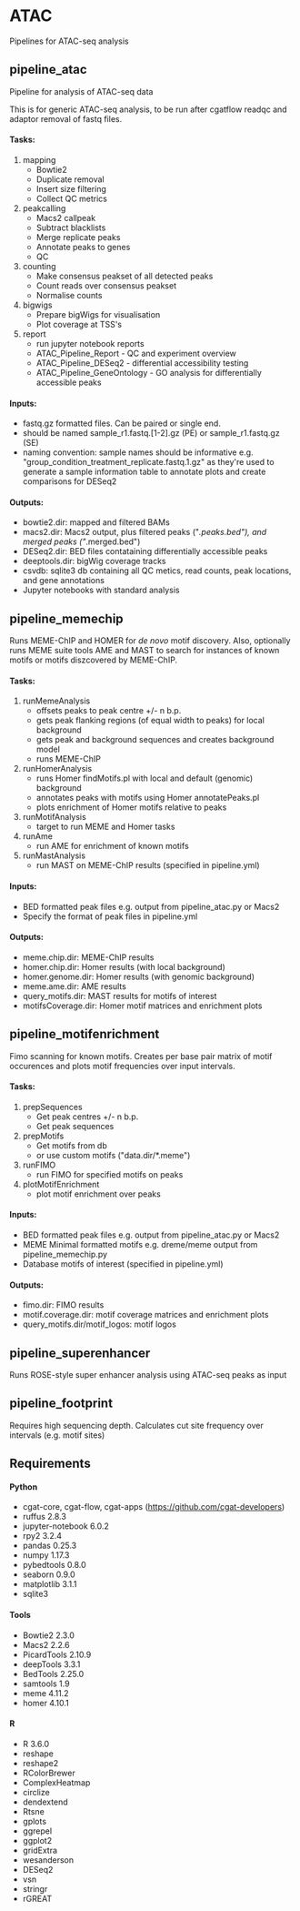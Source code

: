 # ATAC
Pipelines for ATAC-seq analysis

## pipeline_atac
Pipeline for analysis of ATAC-seq data

This is for generic ATAC-seq analysis, to be run after cgatflow readqc and adaptor removal of fastq files.

#### Tasks:
1) mapping
    - Bowtie2
    - Duplicate removal
    - Insert size filtering
    - Collect QC metrics
2) peakcalling
    - Macs2 callpeak
    - Subtract blacklists
    - Merge replicate peaks
    - Annotate peaks to genes
    - QC
3) counting
    - Make consensus peakset of all detected peaks
    - Count reads over consensus peakset
    - Normalise counts
4) bigwigs
    - Prepare bigWigs for visualisation
    - Plot coverage at TSS's
5) report
    - run jupyter notebook reports
    - ATAC_Pipeline_Report - QC and experiment overview
    - ATAC_Pipeline_DESeq2 - differential accessibility testing
    - ATAC_Pipeline_GeneOntology - GO analysis for differentially accessible peaks
   
#### Inputs:
* fastq.gz formatted files. Can be paired or single end.
* should be named sample_r1.fastq.[1-2].gz (PE) or sample_r1.fastq.gz (SE)
* naming convention: sample names should be informative e.g. "group_condition_treatment_replicate.fastq.1.gz" as they're used to generate a sample information table to annotate plots and create comparisons for DESeq2
    
#### Outputs:
* bowtie2.dir: mapped and filtered BAMs
* macs2.dir: Macs2 output, plus filtered peaks ("*.peaks.bed"), and merged peaks ("*.merged.bed")
* DESeq2.dir: BED files contataining differentially accessible peaks
* deeptools.dir: bigWig coverage tracks
* csvdb: sqlite3 db containing all QC metics, read counts, peak locations, and gene annotations
* Jupyter notebooks with standard analysis


## pipeline_memechip
Runs MEME-ChIP and HOMER for *de novo* motif discovery. Also, optionally runs MEME suite tools AME and MAST to search for instances of known motifs or motifs diszcovered by MEME-ChIP.

#### Tasks:
1) runMemeAnalysis
    - offsets peaks to peak centre +/- n b.p. 
    - gets peak flanking regions (of equal width to peaks) for local background
    - gets peak and background sequences and creates background model
    - runs MEME-ChIP
2) runHomerAnalysis
    - runs Homer findMotifs.pl with local and default (genomic) background
    - annotates peaks with motifs using Homer annotatePeaks.pl
    - plots enrichment of Homer motifs relative to peaks
3) runMotifAnalysis
    - target to run MEME and Homer tasks
4) runAme
    - run AME for enrichment of known motifs
5) runMastAnalysis
    - run MAST on MEME-ChIP results (specified in pipeline.yml)
    
#### Inputs:
* BED formatted peak files e.g. output from pipeline_atac.py or Macs2
* Specify the format of peak files in pipeline.yml

#### Outputs:
* meme.chip.dir: MEME-ChIP results
* homer.chip.dir: Homer results (with local background)
* homer.genome.dir: Homer results (with genomic background)
* meme.ame.dir: AME results
* query_motifs.dir: MAST results for motifs of interest
* motifsCoverage.dir: Homer motif matrices and enrichment plots


## pipeline_motifenrichment
Fimo scanning for known motifs. Creates per base pair matrix of motif occurences and plots motif frequencies over input intervals. 

#### Tasks:
1) prepSequences
    - Get peak centres +/- n b.p.
    - Get peak sequences
2) prepMotifs
    - Get motifs from db
    - or use custom motifs ("data.dir/\*.meme")
3) runFIMO
    - run FIMO for specified motifs on peaks 
4) plotMotifEnrichment
    - plot motif enrichment over peaks

#### Inputs:
* BED formatted peak files e.g. output from pipeline_atac.py or Macs2
* MEME Minimal formatted motifs e.g. dreme/meme output from pipeline_memechip.py
* Database motifs of interest (specified in pipeline.yml)
    
#### Outputs:
* fimo.dir: FIMO results
* motif.coverage.dir: motif coverage matrices and enrichment plots
* query_motifs.dir/motif_logos: motif logos
   
    
## pipeline_superenhancer
Runs ROSE-style super enhancer analysis using ATAC-seq peaks as input

## pipeline_footprint
Requires high sequencing depth. Calculates cut site frequency over intervals (e.g. motif sites)


## Requirements

#### Python
* cgat-core, cgat-flow, cgat-apps (https://github.com/cgat-developers)
* ruffus 2.8.3
* jupyter-notebook 6.0.2
* rpy2 3.2.4
* pandas 0.25.3
* numpy 1.17.3
* pybedtools 0.8.0
* seaborn 0.9.0
* matplotlib 3.1.1
* sqlite3

#### Tools
* Bowtie2 2.3.0
* Macs2 2.2.6
* PicardTools 2.10.9
* deepTools 3.3.1
* BedTools 2.25.0
* samtools 1.9
* meme 4.11.2
* homer 4.10.1

#### R
* R 3.6.0
* reshape
* reshape2
* RColorBrewer
* ComplexHeatmap
* circlize
* dendextend
* Rtsne
* gplots
* ggrepel
* ggplot2
* gridExtra
* wesanderson
* DESeq2
* vsn
* stringr
* rGREAT

